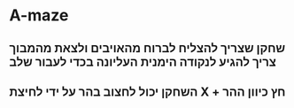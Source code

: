 # A-maze
## שחקן שצריך להצליח לברוח מהאויבים ולצאת מהמבוך צריך להגיע לנקודה הימנית העליונה בכדי לעבור שלב 
## השחקן יכול לחצוב בהר על ידי לחיצת X + חץ כיוון ההר
